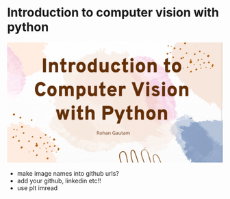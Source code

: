 # Introduction to computer vision with python

![](assets/workshop-banner.png)

- make image names into github urls?
- add your github, linkedin etc!!
- use plt imread
